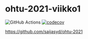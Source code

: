 # ohtu-2021-viikko1
![GitHub Actions](https://github.com/saijasyd/ohtu-2021-viikko1/workflows/CI/badge.svg)
[![codecov](https://codecov.io/gh/saijasyd/ohtu-2021-viikko1/branch/main/graph/badge.svg?token=HHKSJ48SGT)](https://codecov.io/gh/saijasyd/ohtu-2021-viikko1)

https://github.com/saijasyd/ohtu-2021
